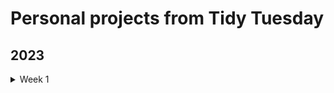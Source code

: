 # Personal projects from Tidy Tuesday

## 2023

<details>
<summary>Week 1</summary>
- My Spotify 2022 data

- get_albums (useful variables)
    - album popularity
    - album release date

- get_artists (useful variables)
    - genres
    - artist popularity
    - number of followers

</details>